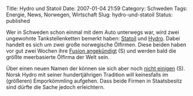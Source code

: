 Title: Hydro und Statoil
Date: 2007-01-04 21:59
Category: Schweden
Tags: Energie, News, Norwegen, Wirtschaft
Slug: hydro-und-statoil
Status: published

Wer in Schweden schon einmal mit dem Auto unterwegs war, wird zwei
ungewohnte Tankstellenketten bemerkt haben:
[Statoil](http://www.statoil.com/) und [Hydro](http://www.hydro.com/).
Dabei handelt es sich um zwei große norwegische Ölfirmen. Diese beiden
haben vor gut zwei Wochen ihre [Fusion
angekündigt](http://www.sr.se/Ekot/artikel.asp?artikel=1098474) (S) und
werden bald die größte meerbasierte Ölfirma der Welt sein.

Über einen neuen Namen der können sie sich aber noch [nicht
einigen](http://www.sr.se/Ekot/artikel.asp?artikel=1124306) (S). Norsk
Hydro mit seiner hundertjährigen Tradition will keinesfalls im
(größeren) Emporkömmling aufgehen. Dass beide Firmen in Staatsbesitz
sind dürfte die Sache jedoch erleichtern.

